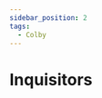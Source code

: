 ```yaml
---
sidebar_position: 2
tags:
  - Colby
---
```

# Inquisitors

<!--
JPH3: 31-03-25:
Some suggestions, for while I am brainstorming other warbands:
- Peasants (Rabble that was whipped into a frenzy, but has some of the worst stats of any non-animal)
-->